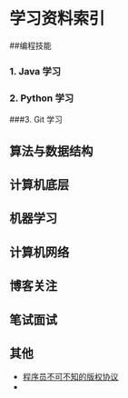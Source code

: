 # 学习资料索引

##编程技能

### 1. Java 学习



### 2. Python 学习

###3. Git 学习





## 算法与数据结构





## 计算机底层



## 机器学习



## 计算机网络



## 博客关注



## 笔试面试



## 其他

- [程序员不可不知的版权协议](http://www.gcssloop.com/tips/choose-license)
- ​

## 